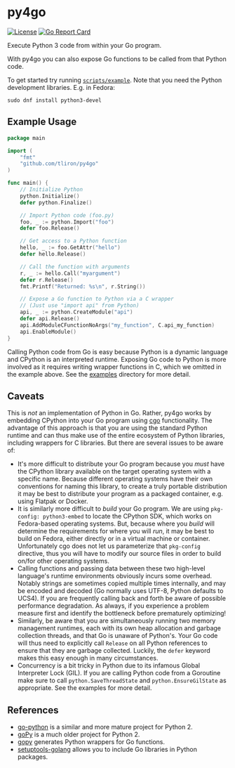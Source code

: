 py4go
=====

[![License](https://img.shields.io/badge/License-Apache%202.0-blue.svg)](https://opensource.org/licenses/Apache-2.0)
[![Go Report Card](https://goreportcard.com/badge/github.com/tliron/py4go)](https://goreportcard.com/report/github.com/tliron/py4go)

Execute Python 3 code from within your Go program.

With py4go you can also expose Go functions to be called from that Python code.

To get started try running [`scripts/example`](scripts/example/). Note that you need the Python
development libraries. E.g. in Fedora:

    sudo dnf install python3-devel


Example Usage
-------------

```go
package main

import (
    "fmt"
    "github.com/tliron/py4go"
)

func main() {
    // Initialize Python
    python.Initialize()
    defer python.Finalize()

    // Import Python code (foo.py)
    foo, _ := python.Import("foo")
    defer foo.Release()

    // Get access to a Python function
    hello, _ := foo.GetAttr("hello")
    defer hello.Release()

    // Call the function with arguments
    r, _ := hello.Call("myargument")
    defer r.Release()
    fmt.Printf("Returned: %s\n", r.String())

    // Expose a Go function to Python via a C wrapper
    // (Just use "import api" from Python)
    api, _ := python.CreateModule("api")
    defer api.Release()
    api.AddModuleCFunctionNoArgs("my_function", C.api_my_function)
    api.EnableModule()
}
```

Calling Python code from Go is easy because Python is a dynamic language and CPython is an
interpreted runtime. Exposing Go code to Python is more involved as it requires writing wrapper
functions in C, which we omitted in the example above. See the [examples](examples/) directory for
more detail.


Caveats
-------

This is *not* an implementation of Python in Go. Rather, py4go works by embedding CPython into your
Go program using [cgo](https://github.com/golang/go/wiki/cgo) functionality. The advantage of this
approach is that you are using the standard Python runtime and can thus make use of the entire
ecosystem of Python libraries, including wrappers for C libraries. But there are several issues to
be aware of:

* It's more difficult to distribute your Go program because you *must* have the CPython library
  available on the target operating system with a specific name. Because different operating systems
  have their own conventions for naming this library, to create a truly portable distribution it may
  be best to distribute your program as a packaged container, e.g. using Flatpak or Docker.
* It is similarly more difficult to *build* your Go program. We are using `pkg-config: python3-embed` to
  locate the CPython SDK, which works on Fedora-based operating systems. But, because where you
  *build* will determine the requirements for where you will *run*, it may be best to build on
  Fedora, either directly or in a virtual machine or container. Unfortunately cgo does not let us
  parameterize that `pkg-config` directive, thus you will have to modify our source files in order to
  build on/for other operating systems.
* Calling functions and passing data between these two high-level language's runtime environments
  obviously incurs some overhead. Notably strings are sometimes copied multiple times internally,
  and may be encoded and decoded (Go normally uses UTF-8, Python defaults to UCS4). If you are
  frequently calling back and forth be aware of possible performance degradation. As always, if you
  experience a problem measure first and identify the bottleneck before prematurely optimizing!
* Similarly, be aware that you are simultaneously running two memory management runtimes, each with
  its own heap allocation and garbage collection threads, and that Go is unaware of Python's. Your
  Go code will thus need to explicitly call `Release` on all Python references to ensure that they are
  garbage collected. Luckily, the `defer` keyword makes this easy enough in many circumstances.
* Concurrency is a bit tricky in Python due to its infamous Global Interpreter Lock (GIL). If
  you are calling Python code from a Goroutine make sure to call `python.SaveThreadState` and
  `python.EnsureGilState` as appropriate. See the examples for more detail.


References
----------

* [go-python](https://github.com/sbinet/go-python) is a similar and more mature project for Python
  2.
* [goPy](https://github.com/qur/gopy) is a much older project for Python 2.
* [gopy](https://github.com/go-python/gopy) generates Python wrappers for Go functions.
* [setuptools-golang](https://github.com/asottile/setuptools-golang) allows you to include Go
  libraries in Python packages.
